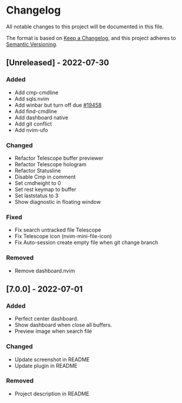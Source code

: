 # Changelog

All notable changes to this project will be documented in this file.

The format is based on [Keep a Changelog](https://keepachangelog.com/en/1.0.0/),
and this project adheres to [Semantic Versioning](https://semver.org/spec/v2.0.0.html).

## [Unreleased] - 2022-07-30

### Added

- Add cmp-cmdline
- Add sqls.nvim
- Add winbar but turn off due [#19458](https://github.com/neovim/neovim/issues/19458)
- Add find-cmdline
- Add dashboard native
- Add git conflict
- Add nvim-ufo

### Changed

- Refactor Telescope buffer previewer
- Refactor Telescope hologram
- Refactor Statusline
- Disable Cmp in comment
- Set cmdheight to 0
- Set rest keymap to buffer
- Set laststatus to 3
- Show diagnostic in floating window

### Fixed

- Fix search untracked file Telescope
- Fix Telescope icon (nvim-mini-file-icon)
- Fix Auto-session create empty file when git change branch

### Removed

- Remove dashboard.nvim

## [7.0.0] - 2022-07-01

### Added

- Perfect center dashboard.
- Show dashboard when close all buffers.
- Preview image when search file

### Changed

- Update screenshot in README
- Update plugin in README

### Removed

- Project description in README
